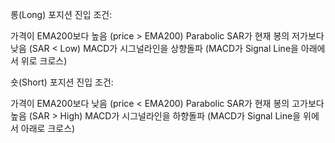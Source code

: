 롱(Long) 포지션 진입 조건:

가격이 EMA200보다 높음 (price > EMA200)
Parabolic SAR가 현재 봉의 저가보다 낮음 (SAR < Low)
MACD가 시그널라인을 상향돌파 (MACD가 Signal Line을 아래에서 위로 크로스)

숏(Short) 포지션 진입 조건:

가격이 EMA200보다 낮음 (price < EMA200)
Parabolic SAR가 현재 봉의 고가보다 높음 (SAR > High)
MACD가 시그널라인을 하향돌파 (MACD가 Signal Line을 위에서 아래로 크로스)